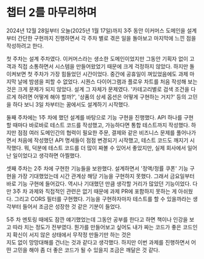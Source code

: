 # 챕터 2를 마무리하며

2024년 12월 28일부터 오늘(2025년 1월 17일)까지 3주 동안 이커머스 도메인을 설계부터
간단한 구현까지 진행하면서 각 주차 별로 겪은 일을 돌아보고 마지막에 느낀 점을 작성하려고 한다.

첫 주차는 설계 주차였다. 이커머스라는 생소한 도메인이었지만 그동안 기획자 없이 고객과
직접 소통하면서 시스템을 만들어왔었기 때문에 크게 걱정하지 않았다. 하지만 돌이켜보면
첫 주차가 가장 힘들었던 시간이었다. 중간에 공휴일이 껴있었음에도 과제 마지막 날에 밤샘을 피할 수 없었다.
시퀀스 다이어그램과 플로우 차트를 처음 작성해 보는 것은 크게 문제가 되지 않았다. 설계 그 자체가 문제였다.
'카테고리별로 검색 조건을 다르게 하려면 어떻게 해야 할까?', '상품의 상세 옵션은 어떻게 구현하는 거지?' 등의
고민을 하다 보니 3일 차부터는 꿈에서도 설계하기 시작했다.

둘째 주차에는 1주 차에 했던 설계를 바탕으로 기능 구현을 진행했다. API 하나를 구현할 때마다 바로바로 테스트 코드를 작성했고,
가능하다면 통합 테스트까지 작성했다. 하지만 점점 여러 도메인간의 협력이 필요한 주문, 결제와 같은 비즈니스 문제를 풀어나가면서
처음에 작성했던 API 명세들이 점점 변경되기 시작했고, 테스트 코드도 깨지기 시작했다.
뭐, 덕분에 테스트 코드를 더 많이 짜볼 수 있어서 좋았지만, 실제 회사에서 일어난 일이었다고 생각하면 아찔했다.

셋째 주차는 2주 차에 구현한 기능들을 보완했다. 설계하면서 '정액/정률 쿠폰' 기능 구현을 가장 기대했었는데
시간 관계상 해당 기능을 구현하지 못했다. 그래서 금요일부터 바로 기능 구현에 들어갔다. 역시나 기대했던 만큼 생각할 거리가 많았던 기능이었다.
다만 3주 차 과제와 직접적인 관련은 없기 때문에 과제 PR에 포함하지 못하는 게 아쉬웠다.
그리고 CORS 필터를 구현했다. 기능을 구현하자마자 테스트를 할 수 있을까라는 생각부터 들어서 조금은 성장한 것 같은 기분이 들었다.

5주 차 멘토링 때에도 잠깐 얘기했었는데 그동안 공부를 한다고 하면 책이나 인강을 보고 따라 치는 정도가 전부였다.
뭔가를 만들어보고 싶어도 내가 짜는 코드가 좋은 코드인지 확신이 서지 않은 상태에서 무작정 만들기만 하는 것은  
지도 없이 망망대해를 건너는 것과 같다고 생각했다.
하지만 이번 과제를 진행하면서 어떤 고민을 해야 좀 더 좋은 코드가 될 수 있을지 조금은 깨달은 것 같다.
